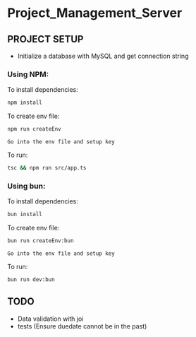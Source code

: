 # Project_Management_Server

## PROJECT SETUP
- Initialize a database with MySQL and get connection string

### Using NPM:
To install dependencies:

```bash
npm install
```

To create env file:

```bash
npm run createEnv
```


```
Go into the env file and setup key
```

To run:

```bash
tsc && npm run src/app.ts
```

### Using bun:
To install dependencies:

```bash
bun install
```

To create env file:
```bash
bun run createEnv:bun
```

```
Go into the env file and setup key
```

To run:

```bash
bun run dev:bun
```

## TODO
- Data validation with joi
- tests (Ensure duedate cannot be in the past)